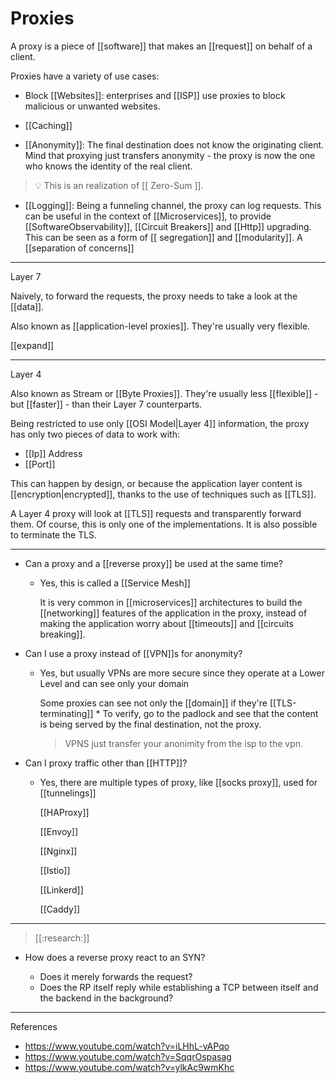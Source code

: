 # Proxies

A proxy is a piece of [[software]] that makes an [[request]] on behalf of a client.

Proxies have a variety of use cases:

* Block [[Websites]]: enterprises and [[ISP]] use proxies to block malicious or unwanted websites.

* [[Caching]]

* [[Anonymity]]: The final destination does not know the originating client. Mind that proxying just transfers anonymity - the proxy is now the one who knows the identity of the real client.

> :bulb: This is an realization of [[ Zero-Sum ]].

* [[Logging]]:  Being a funneling channel, the proxy can log requests. This can be useful in the context of [[Microservices]], to provide [[SoftwareObservability]], [[Circuit Breakers]] and [[Http]] upgrading. This can be seen as a form of [[ segregation]] and [[modularity]]. A [[separation of concerns]]

___

Layer 7

Naively, to forward the requests, the proxy needs to take a look at the [[data]].

Also known as [[application-level proxies]]. They're usually very flexible.

[[expand]]

___

Layer 4

Also known as Stream or [[Byte Proxies]]. They're usually less [[flexible]] - but [[faster]] - than their Layer 7 counterparts.

Being restricted to use only [[OSI Model|Layer 4]] information, the proxy has only two pieces of data to work with:

* [[Ip]] Address
* [[Port]]

This can happen by design, or because the application layer content is [[encryption|encrypted]], thanks to the use of techniques such as [[TLS]].

A Layer 4 proxy will look at [[TLS]] requests and transparently forward them. Of course, this is only one of the implementations. It is also possible to terminate the TLS.

___

* Can a proxy and a [[reverse proxy]] be used at the same time?

  * Yes, this is called a [[Service Mesh]]

    It is very common in  [[microservices]] architectures to build the [[networking]] features of the application in the proxy, instead of making the application worry about [[timeouts]] and [[circuits breaking]].

* Can I use a proxy instead of [[VPN]]s for anonymity?
  * Yes, but usually VPNs are more secure since they operate at a Lower Level and can see only your domain

    Some proxies can see not only the [[domain]] if they're  [[TLS-terminating]] * To verify, go to the padlock and see that the content is being served by the final destination, not the proxy.

    > VPNS just transfer your anonimity from the isp to the vpn.

* Can I proxy traffic other than [[HTTP]]?
  * Yes, there are multiple types of proxy, like [[socks proxy]], used for [[tunnelings]]

    [[HAProxy]]

    [[Envoy]]

    [[Nginx]]

    [[Istio]]

    [[Linkerd]]

    [[Caddy]]

___

> [[:research:]]

* How does a reverse proxy react to an SYN?

  * Does it merely forwards the request?
  * Does the RP itself reply while establishing a TCP between itself and the backend in the background?

___

References

* <https://www.youtube.com/watch?v=iLHhL-vAPqo>
* <https://www.youtube.com/watch?v=SqqrOspasag>
* <https://www.youtube.com/watch?v=ylkAc9wmKhc>
